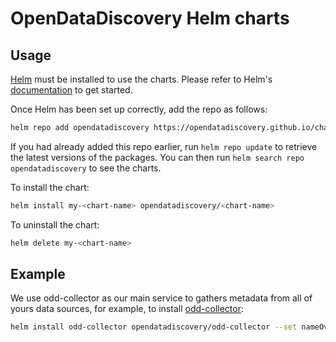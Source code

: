 # OpenDataDiscovery Helm charts

## Usage

[Helm](https://helm.sh) must be installed to use the charts.  Please refer to
Helm's [documentation](https://helm.sh/docs) to get started.

Once Helm has been set up correctly, add the repo as follows:

``` bash
helm repo add opendatadiscovery https://opendatadiscovery.github.io/charts
```

If you had already added this repo earlier, run `helm repo update` to retrieve
the latest versions of the packages.  You can then run `helm search repo
opendatadiscovery` to see the charts.

To install the <chart-name> chart:

``` bash
helm install my-<chart-name> opendatadiscovery/<chart-name>
```

To uninstall the chart:

``` bash
helm delete my-<chart-name>
```

## Example

We use odd-collector as our main service to gathers metadata from all of yours data sources, for example, to install [odd-collector](https://github.com/opendatadiscovery/odd-collector):

``` bash
helm install odd-collector opendatadiscovery/odd-collector --set nameOverride=odd-collector --set image.repository=ghcr.io/opendatadiscovery/odd-collector
```
